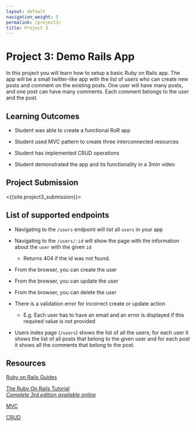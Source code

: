 ```yaml
---
layout: default
navigation_weight: 5
permalink: /project3/
title: Project 3
---
```


# Project 3: Demo Rails App

In this project you will learn how to setup a basic Ruby on Rails app.
The app will be a small twitter-like app with the list of users who can create
new posts and comment on the existing posts. One user will have many posts, and
one post can have many comments. Each comment belongs to the user and the post.

## Learning Outcomes

- Student was able to create a functional RoR app

- Student used MVC pattern to create three interconnected resources

- Student has implemented CRUD operations

- Student demonstrated the app and its functionality in a 3min video

## Project Submission

<{{site.project3_submission}}>

## List of supported endpoints

- Navigating to the `/users` endpoint will list all `users` in your app

- Navigating to the `/users/:id` will show the page with the information
about the `user` with the given `id`

  - Returns 404 if the id was not found.

- From the browser, you can create the user

- From the browser, you can update the user

- From the browser, you can delete the user
 
- There is a validation error for incorrect create or update action
  - E.g. Each user has to have an email and an error is displayed if this required
    value is not provided

- Users index page (`/users`) shows the list of all the users; for each user it shows
the list of all posts that belong to the given user and for each post
it shows all the comments that belong to the post.

## Resources

[Ruby on Rails Guides](https://guides.rubyonrails.org/)

[The Ruby On Rails Tutorial](https://www.railstutorial.org/book)  
_[Complete 3rd edition available online](https://3rd-edition.railstutorial.org/book)_ 

[MVC](https://en.wikipedia.org/wiki/Model%E2%80%93view%E2%80%93controller)

[CRUD](https://en.wikipedia.org/wiki/Create,_read,_update_and_delete)